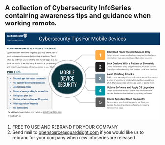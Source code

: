 ## A collection of Cybersecurity InfoSeries containing awareness tips and guidance when working remote.

![img](images/GuardSight-Working_From_Home-Mobile-Devices.png)

1. FREE TO USE AND REBRAND FOR YOUR COMPANY
2. Send mail to opensource@guardsight.com if you would like us to rebrand for your company when new infoseries are released
